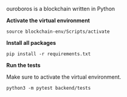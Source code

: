ouroboros is a blockchain written in Python

**Activate the virtual environment**

```
source blockchain-env/Scripts/activate
```

**Install all packages**
```
pip install -r requirements.txt
```

**Run the tests**

Make sure to activate the virtual environment.

```
python3 -m pytest backend/tests
```